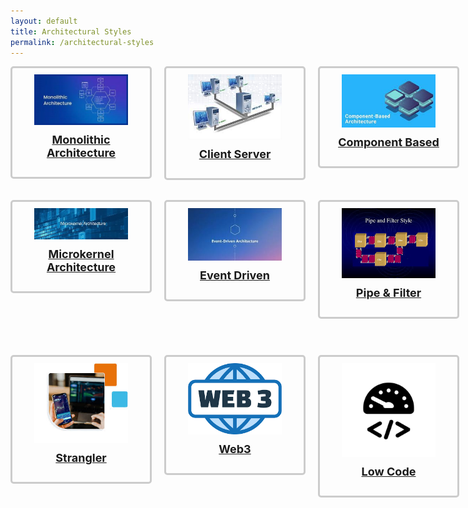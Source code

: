 ```yaml
---
layout: default
title: Architectural Styles
permalink: /architectural-styles
---
```

<style>
  .button-container {
    display: grid;
    grid-template-columns: repeat(4, 1fr);
    gap: 20px;
    justify-items: center;
    padding-bottom: 50px;
  }

  .button {
    text-decoration: none;
  }
  
  .box {
    border: 3px solid #ccc;
    padding: 10px;
    border-radius: 5px;
    width: 200px;
    text-align: center;
  }

  .box img {
    width: 150px;
    height: auto;
  }

  .box h3 {
    margin-top: 10px;
    font-size: 18px;
  }
</style>

<div class="button-container">
  <div class="button">
    <div class="box">
      <a href="/architectural-styles/monolith">
        <img src="./pictures/monolithicarchitecture.jpg" alt="Monolithic Architecture">
        <h3>Monolithic Architecture</h3>
      </a>
    </div>
  </div>
  <div class="button">
    <div class="box">
      <a href="/architectural-styles/client-server">
        <img src="./pictures/Client-server-icon.jpg" alt="Client/Server">
        <h3>Client Server</h3>
      </a>
    </div>
  </div>
  <div class="button">
    <div class="box">
      <a href="/architectural-styles/component-Based">
        <img src="./pictures/component-icon.jpg" alt="Component Based">
        <h3>Component Based</h3>
      </a>
    </div>
  </div>
  <div class="button">
    <div class="box">
      <a href="/architectural-styles/microservices.html">
        <img src="./pictures/Microservices.png" alt="Microservices">
        <h3>Microservices</h3>
      </a>
    </div>
  </div>
  <div class="button">
    <div class="box">
      <a href="/architectural-styles/microkernel">
        <img src="./pictures/Microkernel.jpg" alt="Microkernel Architecture">
        <h3>Microkernel Architecture</h3>
      </a>
    </div>
  </div>
  <div class="button">
    <div class="box">
      <a href="/architectural-styles/Event-Driven">
        <img src="./pictures/Event-Driven-Icon.jpg" alt="Event Driven">
        <h3>Event Driven</h3>
      </a>
    </div>
  </div>
  <div class="button">
    <div class="box">
      <a href="/architectural-styles/Pipe&Filter">
        <img src="./pictures/Pipe&Filter.jpg" alt="Pipe & Filter">
        <h3>Pipe & Filter</h3>
      </a>
    </div>
  </div>
  <div class="button">
    <div class="box">
      <a href="/architectural-styles/layered">
        <img src="./pictures/LayerdIcon.png" alt="Layered">
        <h3>Layered</h3>
      </a>
    </div>
  </div>
  <div class="button">
    <div class="box">
      <a href="/architectural-patterns/strangler">
        <img src="./pictures/StranglerIcon.png" alt="Strangler">
        <h3>Strangler</h3>
      </a>
    </div>
  </div>
  <div class="button">
    <div class="box">
      <a href="/architectural-patterns/web3">
        <img src="./pictures/web3.png" alt="Web3">
        <h3>Web3</h3>
      </a>
    </div>
  </div>
  <div class="button">
    <div class="box">
      <a href="/architectural-styles/low-code">
        <img src="./pictures/lowcodeicon.png" alt="Low Code">
        <h3>Low Code</h3>
      </a>
    </div>
  </div>
  <div class="button">
    <div class="box">
      <a href="/architectural-patterns/screaming-architecture">
        <img src="./pictures/Screaming.png" alt="Screaming Architecture">
        <h3>Screaming Architecture</h3>
      </a>
    </div>
  </div>
</div>
